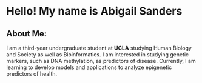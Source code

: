 # Hello! My name is Abigail Sanders
## About Me:
I am a third-year undergraduate student at **UCLA** studying Human Biology and Society as well as Bioinformatics. I am interested in studying genetic markers, such as DNA methylation, as predictors of disease. Currently, I am learning to develop models and applications to analyze epigenetic predictors of health. 
